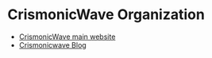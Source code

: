 # CrismonicWave Organization

- [CrismonicWave main website](https://crismonicwave.com)
- [Crismonicwave Blog](https://crismonicwave.home.blog/)


